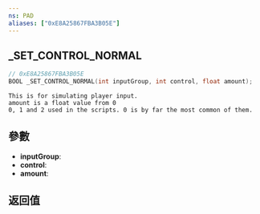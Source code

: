 ```yaml
---
ns: PAD
aliases: ["0xE8A25867FBA3B05E"]
---
```

## _SET_CONTROL_NORMAL

```c
// 0xE8A25867FBA3B05E
BOOL _SET_CONTROL_NORMAL(int inputGroup, int control, float amount);
```

```
This is for simulating player input.  
amount is a float value from 0   
0, 1 and 2 used in the scripts. 0 is by far the most common of them.  
```

## 參數
* **inputGroup**: 
* **control**: 
* **amount**: 

## 返回值

